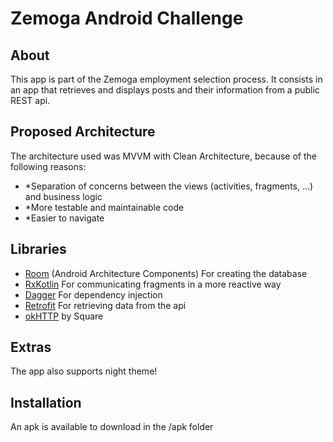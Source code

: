 # Zemoga Android Challenge

## About
This app is part of the Zemoga employment selection process. It consists in an app that retrieves and displays posts and their information from a public REST api.

## Proposed Architecture
The architecture used was MVVM with Clean Architecture, because of the following reasons:
-	*Separation of concerns between the views (activities, fragments, ...) and business logic
-	*More testable and maintainable code
-	*Easier to navigate

## Libraries
- [Room](https://developer.android.com/topic/libraries/architecture/room.html) (Android Architecture Components) For creating the database
- [RxKotlin](https://github.com/ReactiveX/RxKotlin) For communicating fragments in a more reactive way
- [Dagger](https://github.com/google/dagger/tree/master/java/dagger/hilt) For dependency injection
- [Retrofit](https://github.com/square/retrofit) For retrieving data from the api
- [okHTTP](https://github.com/square/okhttp) by Square

## Extras
The app also supports night theme!

## Installation
An apk is available to download in the /apk folder